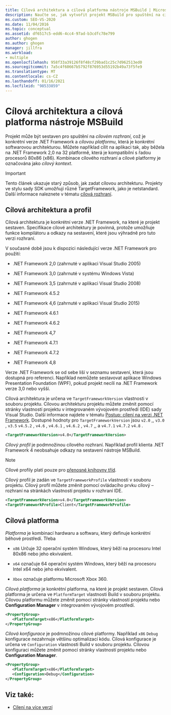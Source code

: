 ```yaml
---
title: Cílová architektura a cílová platforma nástroje MSBuild | Microsoft Docs
description: Naučte se, jak vytvořit projekt MSBuild pro spuštění na cílové .NET Framework verzi a cílovou platformu nebo softwarovou architekturu.
ms.custom: SEO-VS-2020
ms.date: 11/04/2016
ms.topic: conceptual
ms.assetid: df6517c5-edd6-4cc4-97ad-b3cdfc78e799
author: ghogen
ms.author: ghogen
manager: jillfra
ms.workload:
- multiple
ms.openlocfilehash: 958f33a39126f8f48cf29bad1c25c7d962513ed0
ms.sourcegitcommit: 7a5c4f60667b5792f876953d55192b49a73f5fe9
ms.translationtype: MT
ms.contentlocale: cs-CZ
ms.lasthandoff: 01/16/2021
ms.locfileid: "98533859"
---
```

# <a name="msbuild-target-framework-and-target-platform"></a>Cílová architektura a cílová platforma nástroje MSBuild

Projekt může být sestaven pro spuštění na *cílovém rozhraní*, což je konkrétní verze .NET Framework a *cílovou platformu*, která je konkrétní softwarovou architekturou.  Můžete například cílit na aplikaci tak, aby běžela na .NET Framework 2,0 na 32 platformě, která je kompatibilní s řadou procesorů 80x86 (x86). Kombinace cílového rozhraní a cílové platformy je označována jako *cílový kontext*.

> [!IMPORTANT]
> Tento článek ukazuje starý způsob, jak zadat cílovou architekturu. Projekty ve stylu sady SDK umožňují různé TargetFramework, jako je netstandard. Další informace naleznete v tématu [cílová rozhraní](/dotnet/standard/frameworks).

## <a name="target-framework-and-profile"></a>Cílová architektura a profil

 Cílová architektura je konkrétní verze .NET Framework, na které je projekt sestaven. Specifikace cílové architektury je povinná, protože umožňuje funkce kompilátoru a odkazy na sestavení, které jsou výhradně pro tuto verzi rozhraní.

 V současné době jsou k dispozici následující verze .NET Framework pro použití:

- .NET Framework 2,0 (zahrnuté v aplikaci Visual Studio 2005)

- .NET Framework 3,0 (zahrnuté v systému Windows Vista)

- .NET Framework 3,5 (zahrnuté v aplikaci Visual Studio 2008)

- .NET Framework 4.5.2

- .NET Framework 4,6 (zahrnuté v aplikaci Visual Studio 2015)

- .NET Framework 4.6.1

- .NET Framework 4.6.2

- .NET Framework 4,7

- .NET Framework 4.7.1

- .NET Framework 4.7.2

- .NET Framework 4,8

Verze .NET Framework se od sebe liší v seznamu sestavení, která jsou dostupná pro referenci. Například nemůžete sestavovat aplikace Windows Presentation Foundation (WPF), pokud projekt necílí na .NET Framework verze 3,0 nebo vyšší.

Cílová architektura je určena ve `TargetFrameworkVersion` vlastnosti v souboru projektu. Cílovou architekturu projektu můžete změnit pomocí stránky vlastností projektu v integrovaném vývojovém prostředí (IDE) sady Visual Studio. Další informace najdete v tématu [Postup: cílení na verzi .NET Framework](../ide/visual-studio-multi-targeting-overview.md). Dostupné hodnoty pro `TargetFrameworkVersion` jsou `v2.0` ,, `v3.0` , `v3.5` `v4.5.2` , `v4.6` , `v4.6.1` , `v4.6.2` , `v4.7` ,, a `v4.7.1` `v4.7.2` `v4.8` .

```xml
<TargetFrameworkVersion>v4.0</TargetFrameworkVersion>
```

 *Cílový profil* je podmnožinou cílového rozhraní. Například profil klienta .NET Framework 4 neobsahuje odkazy na sestavení nástroje MSBuild.

 > [!NOTE]
 > Cílové profily platí pouze pro [přenosné knihovny tříd](/dotnet/standard/cross-platform/cross-platform-development-with-the-portable-class-library).

 Cílový profil je zadán ve `TargetFrameworkProfile` vlastnosti v souboru projektu. Cílový profil můžete změnit pomocí ovládacího prvku cílový – rozhraní na stránkách vlastností projektu v rozhraní IDE.

```xml
<TargetFrameworkVersion>v4.0</TargetFrameworkVersion>
<TargetFrameworkProfile>Client</TargetFrameworkProfile>
```

## <a name="target-platform"></a>Cílová platforma

 *Platforma* je kombinací hardwaru a softwaru, který definuje konkrétní běhové prostředí. Třeba

- `x86` Určuje 32 operační systém Windows, který běží na procesoru Intel 80x86 nebo jeho ekvivalent.

- `x64` označuje 64 operační systém Windows, který běží na procesoru Intel x64 nebo jeho ekvivalent.

- `Xbox` označuje platformu Microsoft Xbox 360.

*Cílová platforma* je konkrétní platforma, na které je projekt sestaven. Cílová platforma je určena ve `PlatformTarget` vlastnosti Build v souboru projektu. Cílovou platformu můžete změnit pomocí stránky vlastností projektu nebo **Configuration Manager** v integrovaném vývojovém prostředí.

```xml
<PropertyGroup>
   <PlatformTarget>x86</PlatformTarget>
</PropertyGroup>

```

*Cílová konfigurace* je podmnožinou cílové platformy. Například `x86` `Debug` konfigurace nezahrnuje většinu optimalizací kódu. Cílová konfigurace je určena ve `Configuration` vlastnosti Build v souboru projektu. Cílovou konfiguraci můžete změnit pomocí stránky vlastností projektu nebo **Configuration Manager**.

```xml
<PropertyGroup>
   <PlatformTarget>x86</PlatformTarget>
   <Configuration>Debug</Configuration>
</PropertyGroup>

```

## <a name="see-also"></a>Viz také:

- [Cílení na více verzí](../msbuild/msbuild-multitargeting-overview.md)
